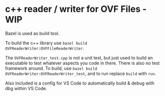 # c++ reader / writer for OVF Files - WIP

Bazel is used as build tool.

To build the c++ library use `bazel build OVFReaderWriter:OVFFileReaderWriter`.

The `OVFReaderWriter_test.cpp` is not a unit test, but just used to build an executable to test whatever aspects you code in there. There is also no test framework around. To build, use `bazel build OVFReaderWriter:OVFReaderWriter_test`, and to run replace `build` with `run`.

Also included is a config for VS Code to automatically build & debug with dbg within VS Code.
